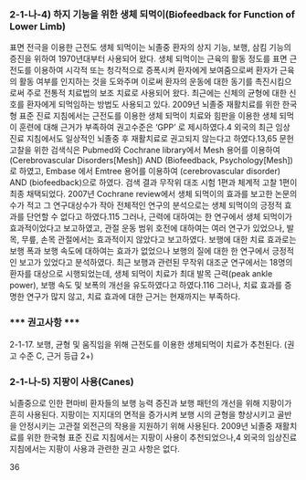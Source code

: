 ### 2-1-나-4) 하지 기능을 위한 생체 되먹이(Biofeedback for Function of Lower Limb)
표면 전극을 이용한 근전도 생체 되먹이는 뇌졸중 환자의 상지 기능, 보행, 삼킴 기능의 증진을 위하여 1970년대부터 사용되어 왔다. 생체 되먹이는 근육의 활동 정도를 표면 근전도를 이용하여 시각적 또는 청각적으로 증폭시켜 환자에게 보여줌으로써 환자가 근육의 활동 여부를 인지하는 것을 도와주며 이로써 환자의 운동에 대한 동기를 촉진시킴으로써 주로 전통적 치료법의 보조 치료로 사용되어 왔다. 최근에는 신체의 균형에 대한 신호를 환자에게 되먹임하는 방법도 사용되고 있다.
2009년 뇌졸중 재활치료를 위한 한국형 표준 진료 지침에서는 근전도를 이용한 생체 되먹이 치료와 힘판을 이용한 생체 되먹이 훈련에 대해 근거가 부족하여 권고수준은 ‘GPP’ 로 제시하였다.4 외국의 최근 임상진료 지침에서도 일상적인 뇌졸중 후 재활치료로 권고되지 않는다고 하였다.13,65
문헌 고찰을 위한 검색식은 Pubmed와 Cochrane library에서 Mesh 용어를 이용하여 (Cerebrovascular Disorders[Mesh]) AND (Biofeedback, Psychology[Mesh])로 하였고, Embase 에서 Emtree 용어를 이용하여 (cerebrovascular disorder) AND (biofeedback)으로 하였다. 검색 결과 무작위 대조 시험 1편과 체계적 고찰 1편이 최종 채택되었다.
2007년 Cochrane review에서 생체 되먹이의 효과를 보고한 논문의 수가 적고 그 연구대상수가 작아 전체적인 연구의 분석으로는 생체 되먹이의 긍정적 효과를 단언할 수 없다고 하였다.115 그러나, 근력에 대하여는 한 연구에서 생체 되먹이가 효과적이었다고 보고하였고, 관절 운동 범위 호전에 대하여는 여러 연구가 있었으나, 발목, 무릎, 손목 관절에서는 효과적이지 않았다고 보고하였다. 보행에 대한 치료 효과로는 보행 폭과 보행 속도에 대하여는 효과가 없었으나 보행의 질에 대한 한 연구에서 긍정적인 보고가 있었다고 분석하였다. 최근 보행과 관련된 무작위 대조군 연구에서는 18명의 환자를 대상으로 시행되었는데, 생체 되먹이 치료가 최대 발목 근력(peak ankle power), 보행 속도 및 보폭의 개선을 유도하였다고 하였다.116 그러나, 치료 효과를 증명한 연구가 많지 않고, 치료 효과에 대한 근거는 현재까지는 부족하다.

### *** 권고사항 ***

2-1-17. 보행, 균형 및 움직임을 위해 근전도를 이용한 생체되먹이 치료가 추천된다. (권고 수준 C, 근거 등급 2+)

### 2-1-나-5) 지팡이 사용(Canes)
뇌졸중으로 인한 편마비 환자들의 보행 능력 증진과 보행 패턴의 개선을 위해 지팡이가 흔히 사용된다. 지팡이는 지지대의 면적을 증가시켜 보행 시의 균형을 향상시키고 골반을 안정시키는 고관절 외전근의 작용을 지원하기 위해 사용된다. 2009년 뇌졸중 재활치료를 위한 한국형 표준 진료 지침에서는 지팡이 사용이 추천되었으나,4 외국의 임상진료 지침에서는 지팡이 사용과 관련한 권고 사항은 없다.

<PAGE>36